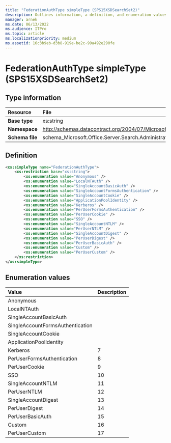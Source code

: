 ```yaml
---
title: "FederationAuthType simpleType (SPS15XSDSearchSet2)"
description: Outlines information, a definition, and enumeration values for the FederationAuthType simpleType (SPS15XSDSearchSet2) in Sharepoint.
manager: arnek
ms.date: 06/13/2022
ms.audience: ITPro
ms.topic: article
ms.localizationpriority: medium
ms.assetid: 16c3b9eb-d3b8-919e-be2c-99a492e290fe
---
```


# FederationAuthType simpleType (SPS15XSDSearchSet2)



## Type information

| Resource | File |
|:-----|:-----|
| **Base type** | xs:string |
| **Namespace** | http://schemas.datacontract.org/2004/07/Microsoft.Office.Server.Search.Administration |
| **Schema file** | schema_Microsoft.Office.Server.Search.Administration.xsd |

## Definition

```XML
<xs:simpleType name="FederationAuthType">
    <xs:restriction base="xs:string">
        <xs:enumeration value="Anonymous" />
        <xs:enumeration value="LocalNTAuth" />
        <xs:enumeration value="SingleAccountBasicAuth" />
        <xs:enumeration value="SingleAccountFormsAuthentication" />
        <xs:enumeration value="SingleAccountCookie" />
        <xs:enumeration value="ApplicationPoolIdentity" />
        <xs:enumeration value="Kerberos" />
        <xs:enumeration value="PerUserFormsAuthentication" />
        <xs:enumeration value="PerUserCookie" />
        <xs:enumeration value="SSO" />
        <xs:enumeration value="SingleAccountNTLM" />
        <xs:enumeration value="PerUserNTLM" />
        <xs:enumeration value="SingleAccountDigest" />
        <xs:enumeration value="PerUserDigest" />
        <xs:enumeration value="PerUserBasicAuth" />
        <xs:enumeration value="Custom" />
        <xs:enumeration value="PerUserCustom" />
    </xs:restriction>
</xs:simpleType>

```

## Enumeration values

|**Value**|**Description**|
|:-----|:-----|
|Anonymous  <br/> ||
|LocalNTAuth  <br/> ||
|SingleAccountBasicAuth  <br/> ||
|SingleAccountFormsAuthentication  <br/> ||
|SingleAccountCookie  <br/> ||
|ApplicationPoolIdentity  <br/> ||
|Kerberos  <br/> |7  <br/> |
|PerUserFormsAuthentication  <br/> |8  <br/> |
|PerUserCookie  <br/> |9  <br/> |
|SSO  <br/> |10  <br/> |
|SingleAccountNTLM  <br/> |11  <br/> |
|PerUserNTLM  <br/> |12  <br/> |
|SingleAccountDigest  <br/> |13  <br/> |
|PerUserDigest  <br/> |14  <br/> |
|PerUserBasicAuth  <br/> |15  <br/> |
|Custom  <br/> |16  <br/> |
|PerUserCustom  <br/> |17  <br/> |
